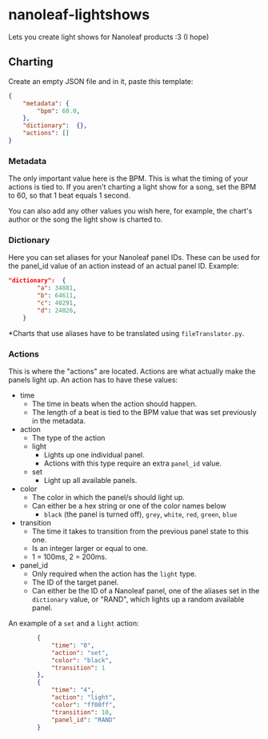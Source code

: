 # nanoleaf-lightshows
Lets you create light shows for Nanoleaf products :3 (I hope)

## Charting
Create an empty JSON file and in it, paste this template:
```json
{
    "metadata": {
        "bpm": 60.0,
    },
    "dictionary":  {},
    "actions": []
}
```
### Metadata
The only important value here is the BPM. This is what the timing of your actions is tied to. 
If you aren't charting a light show for a song, set the BPM to 60, so that 1 beat equals 1 second.

You can also add any other values you wish here, for example, the chart's author or the song the light show is charted to.
### Dictionary
Here you can set aliases for your Nanoleaf panel IDs. 
These can be used for the panel_id value of an action instead of an actual panel ID.
Example:
```json
"dictionary":  {
        "a": 34881,
        "b": 64611,
        "c": 40291,
        "d": 24026,
    }
```
*Charts that use aliases have to be translated using ``fileTranslator.py``.
### Actions
This is where the "actions" are located. Actions are what actually make the panels light up.
An action has to have these values:
- time
    - The time in beats when the action should happen.
    - The length of a beat is tied to the BPM value that was set previously in the metadata.
- action
    - The type of the action
    - light
        - Lights up one individual panel.
        - Actions with this type require an extra ``panel_id`` value.
    - set
        - Light up all available panels.
- color
    - The color in which the panel/s should light up.
    - Can either be a hex string or one of the color names below
        - ``black`` (the panel is turned off), ``grey``, ``white``, ``red``, ``green``, ``blue``
- transition
    - The time it takes to transition from the previous panel state to this one.
    - Is an integer larger or equal to one.
    - 1 = 100ms, 2 = 200ms.
- panel_id
    - Only required when the action has the ``light`` type.
    - The ID of the target panel.
    - Can either be the ID of a Nanoleaf panel, one of the aliases set in the ``dictionary`` value, or "RAND", which lights up a random available panel.

An example of a ``set`` and a ``light`` action:
```json
        {
            "time": "0",
            "action": "set",
            "color": "black",
            "transition": 1
        },
        {
            "time": "4",
            "action": "light",
            "color": "ff00ff",
            "transition": 10,
            "panel_id": "RAND"
        }
```

